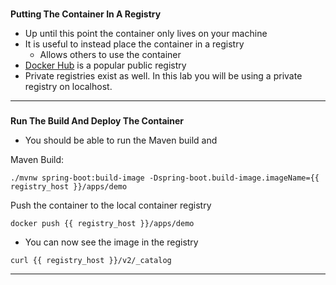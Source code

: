 
### 
**Putting The Container In A Registry**



*   Up until this point the container only lives on your machine
*   It is useful to instead place the container in a registry
    *   Allows others to use the container
*   [Docker Hub](https://hub.docker.com/) is a popular public registry
*   Private registries exist as well. In this lab you will be using a private registry on localhost.


---


### 
**Run The Build And Deploy The Container**



*   You should be able to run the Maven build and

Maven Build:
```execute-1
./mvnw spring-boot:build-image -Dspring-boot.build-image.imageName={{ registry_host }}/apps/demo
```

Push the container to the local container registry
```execute-1
docker push {{ registry_host }}/apps/demo
```


*   You can now see the image in the registry

```execute-1
curl {{ registry_host }}/v2/_catalog
```

---